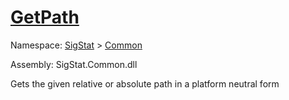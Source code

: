 # [GetPath](./IOExtensions-100663399.md)

Namespace: [SigStat]() > [Common](./../README.md)

Assembly: SigStat.Common.dll

Gets the given relative or absolute path in a platform neutral form
